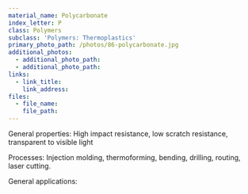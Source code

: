 ```yaml
---
material_name: Polycarbonate
index_letter: P
class: Polymers
subclass: 'Polymers: Thermoplastics'
primary_photo_path: /photos/86-polycarbonate.jpg
additional_photos:
  - additional_photo_path:
  - additional_photo_path:
links:
  - link_title:
    link_address:
files:
  - file_name:
    file_path:
---
```



General properties: High impact resistance, low scratch resistance, transparent to visible light

Processes: Injection molding, thermoforming, bending, drilling, routing, laser cutting.

General applications: